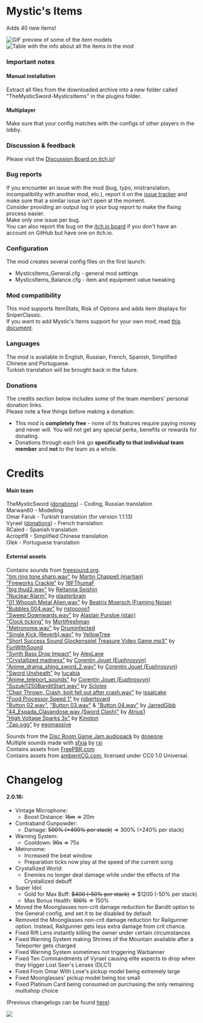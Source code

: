 # Mystic's Items
Adds 40 new items!  

![GIF preview of some of the item models](https://i.imgur.com/8OOURv4.gif)  
![Table with the info about all the items in the mod](https://i.imgur.com/P2yqkmq.png)  

### Important notes
#### Manual installation
Extract all files from the downloaded archive into a new folder called "TheMysticSword-MysticsItems" in the plugins folder.  
#### Multiplayer
Make sure that your config matches with the configs of other players in the lobby.  

### Discussion & feedback
Please visit the [Discussion Board on itch.io](https://themysticsword.itch.io/ror2-mystics-items/community)!

### Bug reports
If you encounter an issue with the mod (bug, typo, mistranslation, incompatibility with another mod, etc.), report it on the [issue tracker](https://github.com/TheMysticSword/MysticsItems/issues) and make sure that a similar issue isn't open at the moment.  
Consider providing an output log in your bug report to make the fixing process easier.  
Make only one issue per bug.  
You can also report the bug on the [itch.io board](https://itch.io/board/1788781/issue-tracker) if you don't have an account on GitHub but have one on itch.io.

### Configuration
The mod creates several config files on the first launch:
* MysticsItems_General.cfg - general mod settings
* MysticsItems_Balance.cfg - item and equipment value tweaking

### Mod compatibility
This mod supports ItemStats, Risk of Options and adds item displays for SniperClassic.  
If you want to add Mystic's Items support for your own mod, read [this document](https://github.com/TheMysticSword/MysticsItems/blob/main/FORMODDERS.md).

### Languages
The mod is available in English, Russian, French, Spanish, Simplified Chinese and Portuguese.  
Turkish translation will be brought back in the future.

### Donations
The credits section below includes some of the team members' personal donation links.  
Please note a few things before making a donation:
* This mod is **completely free** - none of its features require paying money and never will. ​You will not get any special perks, benefits or rewards for donating.​
* Donations through each link go **specifically to that individual team member** and **not** to the team as a whole.​

# Credits
#### Main team
TheMysticSword ([donations](https://boosty.to/themysticsword)) - Coding, Russian translation  
Marwan60 - Modelling  
Omar Faruk - Turkish translation (for version 1.1.13)  
Vyrael ([donations](https://ko-fi.com/vyrael_)) - French translation  
RCaled - Spanish translation  
Acroptf8 - Simplified Chinese translation  
Olek - Portuguese translation
#### External assets
Contains sounds from [freesound.org](https://freesound.org/):  
["tim ring tone sharp.wav"](https://freesound.org/people/martian/sounds/19308/) by [Martin Chappell (martian)](https://freesound.org/people/martian/)  
["Fireworks Crackle"](https://freesound.org/people/16FThumaF/sounds/505264/) by [16FThumaF](https://freesound.org/people/16FThumaF/)  
["big thud2.wav"](https://freesound.org/people/Reitanna/sounds/332668/) by [Reitanna Seishin](https://freesound.org/people/Reitanna/)  
["Nuclear Alarm"](https://freesound.org/people/plasterbrain/sounds/242856/) by [plasterbrain](https://freesound.org/people/plasterbrain/)  
["01 Whoosh,Metal,Alien.wav"](https://freesound.org/people/Framing_Noise/sounds/256911/) by [Beatrix Moersch (Framing Noise)](https://freesound.org/people/Framing_Noise/)  
["Bubbles 004.wav"](https://freesound.org/people/ristooooo1/sounds/539819/) by [ristooooo1](https://freesound.org/people/ristooooo1/)  
["Sweep Downwards.wav"](https://freesound.org/people/stair/sounds/387552/) by [Alastair Pursloe (stair)](https://freesound.org/people/stair/)  
["Clock ticking"](https://freesound.org/people/Mortifreshman/sounds/237210/) by [Mortifreshman](https://freesound.org/people/Mortifreshman/)  
["Metronome.wav"](https://freesound.org/people/Druminfected/sounds/250552/) by [Druminfected](https://freesound.org/people/Druminfected/)  
["Single Kick (Reverb).wav"](https://freesound.org/people/YellowTree/sounds/172709/) by [YellowTree](https://freesound.org/people/YellowTree/)  
["Short Success Sound Glockenspiel Treasure Video Game.mp3"](https://freesound.org/people/FunWithSound/sounds/456965/) by [FunWithSound](https://freesound.org/people/FunWithSound/)  
["Synth Bass Drop Impact"](https://freesound.org/people/AlexLane/sounds/475005/) by [AlexLane](https://freesound.org/people/AlexLane/)  
["Crystallized madness"](https://freesound.org/people/Euphrosyyn/sounds/454600/) by [Corentin Jouet (Euphrosyyn)](https://freesound.org/people/Euphrosyyn/)  
["Anime_drama_shing_sword_2.wav"](https://freesound.org/people/Euphrosyyn/sounds/529019/) by [Corentin Jouet (Euphrosyyn)](https://freesound.org/people/Euphrosyyn/)  
["Sword Unsheath"](https://freesound.org/people/lucabia/sounds/276872/) by [lucabia](https://freesound.org/people/lucabia/)  
["Anime_teleport_sounds"](https://freesound.org/people/Euphrosyyn/sounds/592787/) by [Corentin Jouet (Euphrosyyn)](https://freesound.org/people/Euphrosyyn/)  
["Suzuki1250BanditStart.wav"](https://freesound.org/people/Sclolex/sounds/211667/) by [Sclolex](https://freesound.org/people/Sclolex/)  
["Chair Thrown, Crash, bolt fell out after crash.wav"](https://freesound.org/people/issalcake/sounds/115918/) by [issalcake](https://freesound.org/people/issalcake/)  
["Food Processor Speed 1"](https://freesound.org/people/robertsvard/sounds/353528/) by [robertsvard](https://freesound.org/people/robertsvard/)  
["Button 02.wav"](https://freesound.org/people/JarredGibb/sounds/219479/), ["Button 03.wav"](https://freesound.org/people/JarredGibb/sounds/219478/) & ["Button 04.wav"](https://freesound.org/people/JarredGibb/sounds/219477/) by [JarredGibb](https://freesound.org/people/JarredGibb/)  
["44_Espada_Clavandose.wav (Sword Clash)"](https://freesound.org/people/Atrius1/sounds/470175/) by [Atrius1](https://freesound.org/people/Atrius1/)  
["High Voltage Sparks 3x"](https://freesound.org/people/Kinoton/sounds/499690/) by [Kinoton](https://freesound.org/people/Kinoton/)  
["Zap.ogg"](https://freesound.org/people/egomassive/sounds/536741/) by [egomassive](https://freesound.org/people/egomassive/)  
  
Sounds from the [Disc Room Game Jam audiopack](https://discroom.com/game-jam-tutorial-audio.zip) by [doseone](https://doseone.bandcamp.com/)  
Multiple sounds made with [sfxia](https://rxi.itch.io/sfxia) by [rxi](https://rxi.itch.io/)  
Contains assets from [FreePBR.com](https://freepbr.com/)  
Contains assets from [ambientCG.com](https://ambientcg.com/), licensed under CC0 1.0 Universal.

# Changelog
#### 2.0.16:
* Vintage Microphone:
	* Boost Distance: ~~15m~~ ⇒ 20m
* Contraband Gunpowder:
	* Damage: ~~500% (+400% per stack)~~ ⇒ 300% (+240% per stack)
* Warning System:
	* Cooldown: ~~90s~~ ⇒ 75s
* Metronome:
	* Increased the beat window
	* Preparation ticks now play at the speed of the current song
* Crystallized World:
	* Enemies no longer deal damage while under the effects of the Crystallized debuff
* Super Idol:
	* Gold for Max Buff: ~~$400 (-50% per stack)~~ ⇒ $1200 (-50% per stack)
	* Max Bonus Health: ~~100%~~ ⇒ 150%
* Moved the Moonglasses non-crit damage reduction for Bandit option to the General config, and set it to be disabled by default
* Removed the Moonglasses non-crit damage reduction for Railgunner option. Instead, Railgunner gets less extra damage from crit chance.
* Fixed Rift Lens instantly killing the owner under certain circumstances
* Fixed Warning System making Shrines of the Mountain available after a Teleporter gets charged
* Fixed Warning System sometimes not triggering Warbanner
* Fixed Ten Commandments of Vyrael causing elite aspects to drop when they trigger Lost Seer's Lenses (DLC1)
* Fixed From Omar With Love's pickup model being extremely large
* Fixed Moonglasses' pickup model being too small
* Fixed Platinum Card being consumed on purchasing the only remaining multishop choice
  
(Previous changelogs can be found [here](https://github.com/TheMysticSword/MysticsItems/blob/main/CHANGELOG.md))

![](https://i.imgur.com/gBBfdeO.png)
